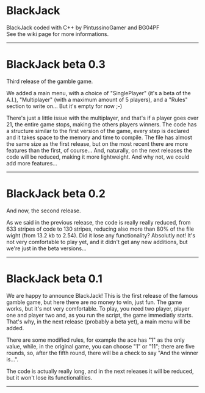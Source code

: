# BlackJack
BlackJack coded with C++ by PintussinoGamer and BG04PF <br>
See the wiki page for more informations.

---------------------------------------------------------------------------------------------------------------------
# BlackJack beta 0.3
Third release of the gamble game.

We added a main menu, with a choice of "SinglePlayer" (it's a beta of the A.I.), "Multiplayer" (with a maximum amount of 5 players), and a "Rules" section to write on... But it's empty for now ;-)

There's just a little issue with the multiplayer, and that's if a player goes over 21, the entire game stops, making the others players winners.
The code has a structure similar to the first version of the game, every step is declared and it takes space to the memory and time to compile.
The file has almost the same size as the first release, but on the most recent there are more features than the first, of course...
And, naturally, on the next releases the code will be reduced, making it more lightweight.
And why not, we could add more features...

---------------------------------------------------------------------------------------------------------------------
# BlackJack beta 0.2
And now, the second release.

As we said in the previous release, the code is really really reduced, from 633 stripes of code to 130 stripes, reducing also more than 80% of the file wight (from 13.2 kb to 2.54). 
Did it lose any functionality? Absolutly not!
It's not very comfortable to play yet, and it didn't get any new additions, but we're just in the beta versions...

---------------------------------------------------------------------------------------------------------------------
# BlackJack beta 0.1
We are happy to announce BlackJack!
This is the first release of the famous gamble game, but here there are no money to win, just fun.
The game works, but it's not very comfortable.
To play, you need two player, player one and player two and, as you run the script, the game immediatly starts.
That's why, in the next release (probably a beta yet), a main menu will be added.

There are some modified rules, for example the ace has "1" as the only value, while, in the original game, you can choose "1" or "11"; there are five rounds, so, after the fifth round, there will be a check to say "And the winner is...".

The code is actually really long, and in the next releases it will be reduced, but it won't lose its functionalities.

---------------------------------------------------------------------------------------------------------------------
